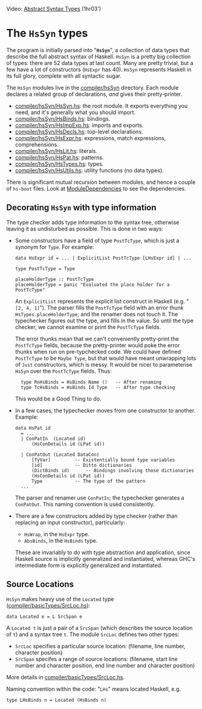 
Video: [Abstract Syntax Types](http://www.youtube.com/watch?v=lw7kbUvAmK4&list=PLBkRCigjPwyeCSD_DFxpd246YIF7_RDDI) (1hr03')

# The `HsSyn` types


The program is initially parsed into "**`HsSyn`**", a collection of data types that describe the full abstract syntax of Haskell.  `HsSyn` is a pretty big collection of types: there are 52 data types at last count.  Many are pretty trivial, but a few have a lot of constructors (`HsExpr` has 40).  `HsSyn` represents Haskell in its full glory, complete with all syntactic sugar.


The `HsSyn` modules live in the [compiler/hsSyn](/ghc/ghc/tree/master/ghc/compiler/hsSyn) directory.  Each module declares a related group of declarations, *and* gives their pretty-printer.

- [compiler/hsSyn/HsSyn.hs](/ghc/ghc/tree/master/ghc/compiler/hsSyn/HsSyn.hs): the root module.  It exports everything you need, and it's generally what you should import.
- [compiler/hsSyn/HsBinds.hs](/ghc/ghc/tree/master/ghc/compiler/hsSyn/HsBinds.hs): bindings.
- [compiler/hsSyn/HsImpExp.hs](/ghc/ghc/tree/master/ghc/compiler/hsSyn/HsImpExp.hs): imports and exports.
- [compiler/hsSyn/HsDecls.hs](/ghc/ghc/tree/master/ghc/compiler/hsSyn/HsDecls.hs): top-level declarations.
- [compiler/hsSyn/HsExpr.hs](/ghc/ghc/tree/master/ghc/compiler/hsSyn/HsExpr.hs): expressions, match expressions, comprehensions.
- [compiler/hsSyn/HsLit.hs](/ghc/ghc/tree/master/ghc/compiler/hsSyn/HsLit.hs): literals.
- [compiler/hsSyn/HsPat.hs](/ghc/ghc/tree/master/ghc/compiler/hsSyn/HsPat.hs): patterns.
- [compiler/hsSyn/HsTypes.hs](/ghc/ghc/tree/master/ghc/compiler/hsSyn/HsTypes.hs): types.
- [compiler/hsSyn/HsUtils.hs](/ghc/ghc/tree/master/ghc/compiler/hsSyn/HsUtils.hs): utility functions (no data types).


There is significant mutual recursion between modules, and hence a couple of `hs-boot` files. Look at [ModuleDependencies](module-dependencies) to see the dependencies.

## Decorating `HsSyn` with type information


The type checker adds type information to the syntax tree, otherwise leaving it as undisturbed as possible.  This is done in two ways:

- Some constructors have a field of type `PostTcType`, which is just a synonym for `Type`. For example:

  ```wiki
  data HsExpr id = ... | ExplicitList PostTcType [LHsExpr id] | ...

  type PostTcType = Type

  placeHolderType :: PostTcType
  placeHolderType = panic "Evaluated the place holder for a PostTcType"
  ```

  An `ExplicitList` represents the explicit list construct in Haskell (e.g. "`[2, 4, 1]`"). The parser fills the `PostTcType` field with an error thunk `HsTypes.placeHolderType`; and the renamer does not touch it.  The typechecker figures out the type, and fills in the value.  So until the type checker, we cannot examine or print the `PostTcType` fields.

  The error thunks mean that we can't conveniently pretty-print the `PostTcType` fields, because the pretty-printer would poke the error thunks when run on pre-typchecked code.  We could have defined `PostTcType` to be `Maybe Type`, but that would have meant unwrapping lots of `Just` constructors, which is messy.  It would be nicer to parameterise `HsSyn` over the `PostTcType` fields.  Thus:

  ```wiki
    type RnHsBinds = HsBinds Name ()   -- After renaming
    type TcHsBinds = HsBinds Id Type   -- After type checking
  ```

  This would be a Good Thing to do.

- In a few cases, the typechecker moves from one constructor to another.  Example:

  ```wiki
  data HsPat id
    = ...
    | ConPatIn	(Located id)
  		(HsConDetails id (LPat id))

    | ConPatOut	(Located DataCon)
  		[TyVar]			-- Existentially bound type variables
  		[id]			-- Ditto dictionaries
  		(DictBinds id)		-- Bindings involving those dictionaries
  		(HsConDetails id (LPat id))
  		Type    		-- The type of the pattern
    ...
  ```

  The parser and renamer use `ConPatIn`; the typechecker generates a `ConPatOut`. This naming convention is used consistently.

- There are a few constructors added by type checker (rather than replacing an input constructor), particularly:

  - `HsWrap`, in the `HsExpr` type.
  - `AbsBinds`, in the `HsBinds` type.

  These are invariably to do with type abstraction and application, since Haskell source is implicitly generalized and instantiated, whereas GHC's intermediate form is explicitly generalized and instantiated.

## Source Locations

`HsSyn` makes heavy use of the `Located` type ([compiler/basicTypes/SrcLoc.hs](/ghc/ghc/tree/master/ghc/compiler/basicTypes/SrcLoc.hs)):

```wiki
data Located e = L SrcSpan e
```


A `Located t` is just a pair of a `SrcSpan` (which describes the source location of `t`) and a syntax tree `t`.  The module `SrcLoc` defines two other types:

- `SrcLoc` specifies a particular source location: (filename, line number, character position)
- `SrcSpan` specifes a range of source locations: (filename, start line number and character position, end line number and character position)


More details in [compiler/basicTypes/SrcLoc.hs](/ghc/ghc/tree/master/ghc/compiler/basicTypes/SrcLoc.hs).


Naming convention within the code: "`LHs`" means located Haskell, e.g.

```wiki
type LHsBinds n = Located (HsBinds n)
```